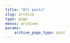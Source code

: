 ```yaml
---
title: "All posts"
slug: archive
type: page
menus: archives
params:
    archive_page_type: post
---
```


